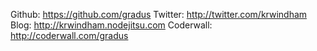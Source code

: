 Github:  https://github.com/gradus
Twitter:  http://twitter.com/krwindham
Blog:  http://krwindham.nodejitsu.com
Coderwall:  http://coderwall.com/gradus
